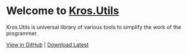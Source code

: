 # Welcome to [Kros.Utils](xref:Kros.Utils)

Kros.Utils is universal library of various tools to simplify the work of the programmer.

[View in GitHub](https://github.com/Kros-sk/Kros.Utils) | [Download Latest](https://github.com/Kros-sk/Kros.Utils/releases)
